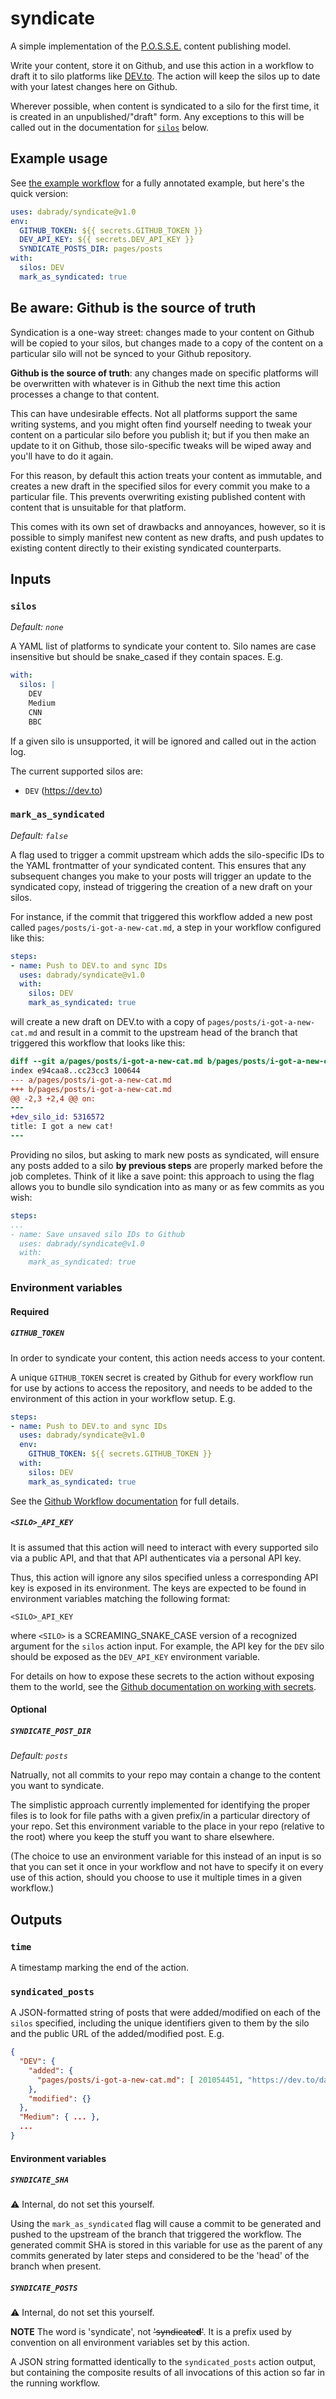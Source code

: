 # syndicate

A simple implementation of the [P.O.S.S.E.](https://indieweb.org/POSSE) content publishing model.

Write your content, store it on Github, and use this action in a workflow to draft it to silo platforms like [DEV.to](https://dev.to). The action will keep the silos up to date with your latest changes here on Github.

Wherever possible, when content is syndicated to a silo for the first time, it is created in an unpublished/"draft" form. Any exceptions to this will be called out in the documentation for [`silos`](#silos) below.

## Example usage

See [the example workflow](https://github.com/dabrady/syndicate/blob/develop/.github/workflows/example.yml) for a fully annotated example, but here's the quick version:

```yaml
uses: dabrady/syndicate@v1.0
env:
  GITHUB_TOKEN: ${{ secrets.GITHUB_TOKEN }}
  DEV_API_KEY: ${{ secrets.DEV_API_KEY }}
  SYNDICATE_POSTS_DIR: pages/posts
with:
  silos: DEV
  mark_as_syndicated: true
```

## Be aware: Github is the source of truth
Syndication is a one-way street: changes made to your content on Github will be copied to your silos, but changes made to a copy of the content on a particular silo will not be synced to your Github repository.

**Github is the source of truth**: any changes made on specific platforms will be overwritten with whatever is in Github the next time this action processes a change to that content.

This can have undesirable effects. Not all platforms support the same writing systems, and you might often find yourself needing to tweak your content on a particular silo before you publish it; but if you then make an update to it on Github, those silo-specific tweaks will be wiped away and you'll have to do it again.

For this reason, by default this action treats your content as immutable, and creates a new draft in the specified silos for every commit you make to a particular file. This prevents overwriting existing published content with content that is unsuitable for that platform.

This comes with its own set of drawbacks and annoyances, however, so it is possible to simply manifest new content as new drafts, and push updates to existing content directly to their existing syndicated counterparts.

## Inputs

### `silos`

_Default: `none`_

A YAML list of platforms to syndicate your content to. Silo names are case insensitive but should be snake_cased if they contain spaces.
E.g.

```yaml
with:
  silos: |
    DEV
    Medium
    CNN
    BBC
```

If a given silo is unsupported, it will be ignored and called out in the action log.

The current supported silos are:
- `DEV` (https://dev.to)

### `mark_as_syndicated`

_Default: `false`_

A flag used to trigger a commit upstream which adds the silo-specific IDs to the YAML frontmatter of your syndicated content. This ensures that any subsequent changes you make to your posts will trigger an update to the syndicated copy, instead of triggering the creation of a new draft on your silos.

For instance, if the commit that triggered this workflow added a new post called `pages/posts/i-got-a-new-cat.md`, a step in your workflow configured like this:

```yaml
steps:
- name: Push to DEV.to and sync IDs
  uses: dabrady/syndicate@v1.0
  with:
    silos: DEV
    mark_as_syndicated: true
```

will create a new draft on DEV.to with a copy of `pages/posts/i-got-a-new-cat.md` and result in a commit to the upstream head of the branch that triggered this workflow that looks like this:

```diff
diff --git a/pages/posts/i-got-a-new-cat.md b/pages/posts/i-got-a-new-cat.md
index e94caa8..cc23cc3 100644
--- a/pages/posts/i-got-a-new-cat.md
+++ b/pages/posts/i-got-a-new-cat.md
@@ -2,3 +2,4 @@ on:
---
+dev_silo_id: 5316572
title: I got a new cat!
---
```

Providing no silos, but asking to mark new posts as syndicated, will ensure any posts added to a silo **by previous steps** are properly marked before the job completes. Think of it like a save point: this approach to using the flag allows you to bundle silo syndication into as many or as few commits as you wish:

```yaml
steps:
...
- name: Save unsaved silo IDs to Github
  uses: dabrady/syndicate@v1.0
  with:
    mark_as_syndicated: true
```

### Environment variables

#### Required

##### `GITHUB_TOKEN`

In order to syndicate your content, this action needs access to your content.

A unique `GITHUB_TOKEN` secret is created by Github for every workflow run for use by actions to access the repository, and needs to be added to the environment of this action in your workflow setup. E.g.
```yaml
steps:
- name: Push to DEV.to and sync IDs
  uses: dabrady/syndicate@v1.0
  env:
    GITHUB_TOKEN: ${{ secrets.GITHUB_TOKEN }}
  with:
    silos: DEV
    mark_as_syndicated: true
```

See the [Github Workflow documentation](https://help.github.com/en/actions/automating-your-workflow-with-github-actions/authenticating-with-the-github_token) for full details.

##### `<SILO>_API_KEY`

It is assumed that this action will need to interact with every supported silo via a public API, and that that API authenticates via a personal API key.

Thus, this action will ignore any silos specified unless a corresponding API key is exposed in its environment. The keys are expected to be found in environment variables matching the following format:

```
<SILO>_API_KEY
```

where `<SILO>` is a SCREAMING\_SNAKE\_CASE version of a recognized argument for the `silos` action input. For example, the API key for the `DEV` silo should be exposed as the `DEV_API_KEY` environment variable.

For details on how to expose these secrets to the action without exposing them to the world, see the [Github documentation on working with secrets](https://help.github.com/en/actions/automating-your-workflow-with-github-actions/creating-and-using-encrypted-secrets).

#### Optional

##### `SYNDICATE_POST_DIR`

_Default: `posts`_

Natrually, not all commits to your repo may contain a change to the content you want to syndicate.

The simplistic approach currently implemented for identifying the proper files is to look for file paths with a given prefix/in a particular directory of your repo. Set this environment variable to the place in your repo (relative to the root) where you keep the stuff you want to share elsewhere.

(The choice to use an environment variable for this instead of an input is so that you can set it once in your workflow and not have to specify it on every use of this action, should you choose to use it multiple times in a given workflow.)

## Outputs

### `time`

A timestamp marking the end of the action.

### `syndicated_posts`

A JSON-formatted string of posts that were added/modified on each of the `silos` specified, including the unique identifiers given to them by the silo and the public URL of the added/modified post.
E.g.
```json
{
  "DEV": {
    "added": {
      "pages/posts/i-got-a-new-cat.md": [ 201054451, "https://dev.to/daniel13rady/i-got-a-new-cat-aej2-temp-slug-0246" ]
    },
    "modified": {}
  },
  "Medium": { ... },
  ...
}
```

#### Environment variables

##### `SYNDICATE_SHA`
:warning: Internal, do not set this yourself.

Using the `mark_as_syndicated` flag will cause a commit to be generated and pushed to the upstream of the branch that triggered the workflow. The generated commit SHA is stored in this variable for use as the parent of any commits generated by later steps and considered to be the 'head' of the branch when present.

##### `SYNDICATE_POSTS`
:warning: Internal, do not set this yourself.

**NOTE** The word is 'syndicate', not ~~'syndicate**d**'~~. It is a prefix used by convention on all environment variables set by this action.

A JSON string formatted identically to the `syndicated_posts` action output, but containing the composite results of all invocations of this action so far in the running workflow.
